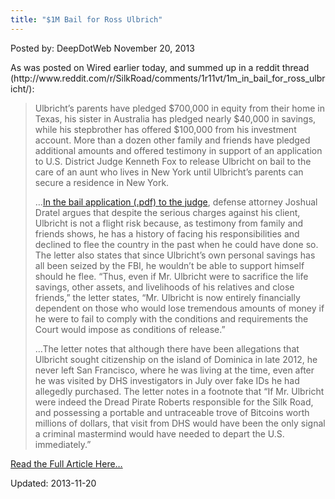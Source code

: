```yaml
---
title: "$1M Bail for Ross Ulbrich"
---
```


<span>Posted by: DeepDotWeb </span>
<span>November 20, 2013</span>

<p>As was posted on Wired earlier today, and summed up in a reddit thread (http://www.reddit.com/r/SilkRoad/comments/1r11vt/1m_in_bail_for_ross_ulbricht/):</p>
<blockquote><p>Ulbricht’s parents have pledged $700,000 in equity from their home in Texas, his sister in Australia has pledged nearly $40,000 in savings, while his stepbrother has offered $100,000 from his investment account. More than a dozen other family and friends have pledged additional amounts and offered testimony in support of an application to U.S. District Judge Kenneth Fox to release Ulbricht on bail to the care of an aunt who lives in New York until Ulbricht’s parents can secure a residence in New York.</p>
<p>&#8230;<a href="http://www.wired.com/images_blogs/threatlevel/2013/11/Fox1.BailLtr_REDACTED.pdf">In the bail application (.pdf) to the judge</a>, defense attorney Joshual Dratel argues that despite the serious charges against his client, Ulbricht is not a flight risk because, as testimony from family and friends shows, he has a history of facing his responsibilities and declined to flee the country in the past when he could have done so. The letter also states that since Ulbricht’s own personal savings has all been seized by the FBI, he wouldn’t be able to support himself should he flee. “Thus, even if Mr. Ulbricht were to sacrifice the life savings, other assets, and livelihoods of his relatives and close friends,” the letter states, “Mr. Ulbricht is now entirely financially dependent on those who would lose tremendous amounts of money if he were to fail to comply with the conditions and requirements the Court would impose as conditions of release.”</p>
<p>&#8230;The letter notes that although there have been allegations that Ulbricht sought citizenship on the island of Dominica in late 2012, he never left San Francisco, where he was living at the time, even after he was visited by DHS investigators in July over fake IDs he had allegedly purchased. The letter notes in a footnote that “If Mr. Ulbricht were indeed the Dread Pirate Roberts responsible for the Silk Road, and possessing a portable and untraceable trove of Bitcoins worth millions of dollars, that visit from DHS would have been the only signal a criminal mastermind would have needed to depart the U.S. immediately.”</p></blockquote>
<a href=" http://www.wired.com/threatlevel/2013/11/1-million-pledge-ross-ulbricht/" target="_blank" class="shortc-button small blue">Read the Full Article Here&#8230;</a>


Updated: 2013-11-20